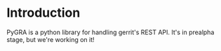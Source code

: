 Introduction
======================

PyGRA is a python library for handling gerrit's REST API. It's in prealpha
stage, but we're working on it!
